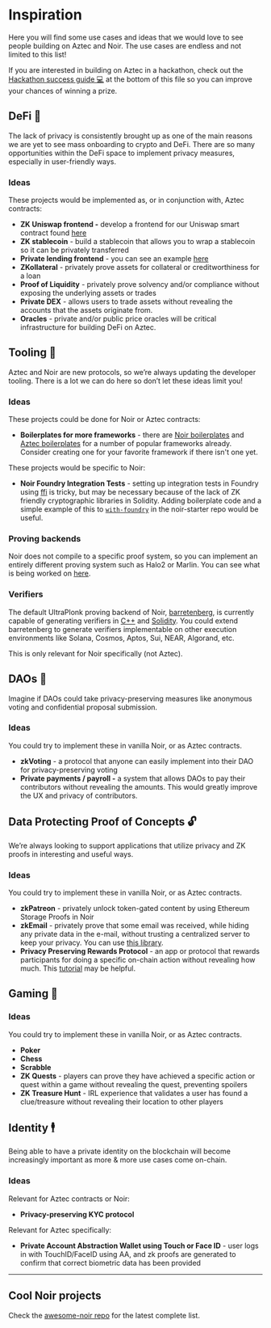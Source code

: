 # Inspiration

Here you will find some use cases and ideas that we would love to see people building on Aztec and Noir. The use cases are endless and not limited to this list!

If you are interested in building on Aztec in a hackathon, check out the [Hackathon success guide 💻](../README.md#hackathon-success-guide-) at the bottom of this file so you can improve your chances of winning a prize.

## DeFi 💸

The lack of privacy is consistently brought up as one of the main reasons we are yet to see mass onboarding to crypto and DeFi. There are so many opportunities within the DeFi space to implement privacy measures, especially in user-friendly ways.

### Ideas

These projects would be implemented as, or in conjunction with, Aztec contracts:

- **ZK Uniswap frontend -** develop a frontend for our Uniswap smart contract found [here](https://github.com/AztecProtocol/aztec-packages/tree/master/noir-projects/noir-contracts/contracts/uniswap_contract)
- **ZK stablecoin** - build a stablecoin that allows you to wrap a stablecoin so it can be privately transferred
- **Private lending frontend** - you can see an example [here](https://github.com/AztecProtocol/aztec-packages/tree/master/noir-projects/noir-contracts/contracts/lending_contract)
- **ZKollateral** - privately prove assets for collateral or creditworthiness for a loan
- **Proof of Liquidity** - privately prove solvency and/or compliance without exposing the underlying assets or trades
- **Private DEX** - allows users to trade assets without revealing the accounts that the assets originate from.
- **Oracles** - private and/or public price oracles will be critical infrastructure for building DeFi on Aztec.

## Tooling 🔧

Aztec and Noir are new protocols, so we’re always updating the developer tooling. There is a lot we can do here so don’t let these ideas limit you!

### Ideas

These projects could be done for Noir or Aztec contracts:

- **Boilerplates for more frameworks** - there are [Noir boilerplates](https://github.com/noir-lang/awesome-noir#boilerplates) and [Aztec boilerplates](https://github.com/AztecProtocol/aztec-packages/tree/master/boxes) for a number of popular frameworks already. Consider creating one for your favorite framework if there isn't one yet.

These projects would be specific to Noir:

- **Noir Foundry Integration Tests** - setting up integration tests in Foundry using [ffi](https://book.getfoundry.sh/cheatcodes/ffi) is tricky, but may be necessary because of the lack of ZK friendly cryptographic libraries in Solidity. Adding boilerplate code and a simple example of this to [`with-foundry`](https://github.com/noir-lang/noir-starter/tree/main/with-foundry) in the noir-starter repo would be useful.

### Proving backends

Noir does not compile to a specific proof system, so you can implement an entirely different proving system such as Halo2 or Marlin. You can see what is being worked on [here](https://github.com/noir-lang/awesome-noir#proving-backends).

### Verifiers

The default UltraPlonk proving backend of Noir, [barretenberg](https://github.com/AztecProtocol/barretenberg), is currently capable of generating verifiers in [C++](https://github.com/noir-lang/aztec-connect/blob/kw/noir-dsl/barretenberg/src/aztec/plonk/proof_system/verifier/verifier.cpp) and [Solidity](https://github.com/noir-lang/aztec_backend/blob/master/common/src/contract/turbo_verifier.rs). You could extend barretenberg to generate verifiers implementable on other execution environments like Solana, Cosmos, Aptos, Sui, NEAR, Algorand, etc.

This is only relevant for Noir specifically (not Aztec).

## DAOs 🤝

Imagine if DAOs could take privacy-preserving measures like anonymous voting and confidential proposal submission.

### Ideas

You could try to implement these in vanilla Noir, or as Aztec contracts.

- **zkVoting** - a protocol that anyone can easily implement into their DAO for privacy-preserving voting
- **Private payments / payroll -** a system that allows DAOs to pay their contributors without revealing the amounts. This would greatly improve the UX and privacy of contributors.

## Data Protecting Proof of Concepts 🔓

We’re always looking to support applications that utilize privacy and ZK proofs in interesting and useful ways.

### Ideas

You could try to implement these in vanilla Noir, or as Aztec contracts.

- **zkPatreon** - privately unlock token-gated content by using Ethereum Storage Proofs in Noir
- **zkEmail** - privately prove that some email was received, while hiding any private data in the e-mail, without trusting a centralized server to keep your privacy. You can use [this library](https://github.com/zkemail/zkemail.nr).
- **Privacy Preserving Rewards Protocol** - an app or protocol that rewards participants for doing a specific on-chain action without revealing how much. This [tutorial](https://docs.aztec.network/tutorials/codealong/contract_tutorials/crowdfunding_contract) may be helpful.

## Gaming 👾

### Ideas

You could try to implement these in vanilla Noir, or as Aztec contracts.

- **Poker**
- **Chess**
- **Scrabble**
- **ZK Quests** - players can prove they have achieved a specific action or quest within a game without revealing the quest, preventing spoilers
- **ZK Treasure Hunt** - IRL experience that validates a user has found a clue/treasure without revealing their location to other players

## Identity 🕴️

Being able to have a private identity on the blockchain will become increasingly important as more & more use cases come on-chain.

### Ideas

Relevant for Aztec contracts or Noir:

- **Privacy-preserving KYC protocol**

Relevant for Aztec specifically:

- **Private Account Abstraction Wallet using Touch or Face ID** - user logs in with TouchID/FaceID using AA, and zk proofs are generated to confirm that correct biometric data has been provided

---

## Cool Noir projects

Check the [awesome-noir repo](https://github.com/noir-lang/awesome-noir) for the latest complete list.
